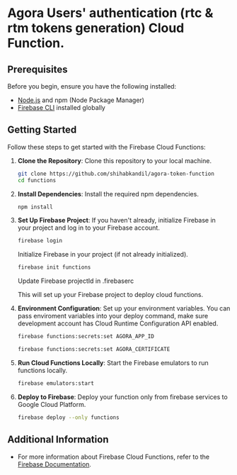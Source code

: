 # Agora Users' authentication (rtc & rtm tokens generation) Cloud Function.

## Prerequisites

Before you begin, ensure you have the following installed:

- [Node.js](https://nodejs.org/) and npm (Node Package Manager)
- [Firebase CLI](https://firebase.google.com/docs/cli) installed globally

## Getting Started

Follow these steps to get started with the Firebase Cloud Functions:

1. **Clone the Repository**: Clone this repository to your local machine.

    ```bash
    git clone https://github.com/shihabkandil/agora-token-function
    cd functions
    ```

2. **Install Dependencies**: Install the required npm dependencies.

    ```bash
    npm install
    ```

3. **Set Up Firebase Project**: If you haven't already, initialize Firebase in your project and log in to your Firebase account.

    ```bash
    firebase login
    ```

    Initialize Firebase in your project (if not already initialized).

    ```bash
    firebase init functions
    ```

    Update Firebase projectId in .firebaserc

    This will set up your Firebase project to deploy cloud functions.

4. **Environment Configuration**: Set up your environment variables. You can pass enviroment variables into your deploy command, make sure development account has Cloud Runtime Configuration API enabled. 
    ```bash
    firebase functions:secrets:set AGORA_APP_ID
    ```

    ```bash
    firebase functions:secrets:set AGORA_CERTIFICATE
    ```

5. **Run Cloud Functions Locally**: Start the Firebase emulators to run functions locally.

    ```bash
    firebase emulators:start
    ```

6. **Deploy to Firebase**: Deploy your function only from firebase services to Google Cloud Platform.

    ```bash
    firebase deploy --only functions
    ```

## Additional Information

- For more information about Firebase Cloud Functions, refer to the [Firebase Documentation](https://firebase.google.com/docs/functions).
